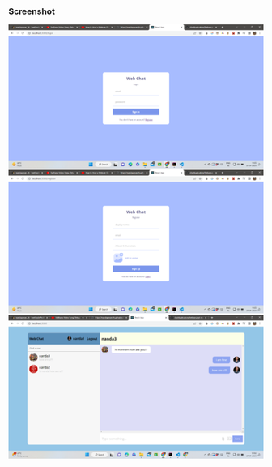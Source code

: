 ### Screenshot
<a href="#"> <img src="img/Screenshot (1).png"/> </a>
<a href="#"> <img src="img/Screenshot (2).png"/> </a>
<a href="#"> <img src="img/Screenshot (3).png"/> </a>
